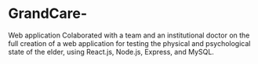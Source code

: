 # GrandCare-
Web application
Colaborated with a team and an institutional doctor on the full creation of a web application for testing
the physical and psychological state of the elder, using React.js, Node.js, Express, and MySQL.
